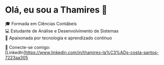 # Olá, eu sou a Thamires 👋  

🎓 Formada em Ciências Contábeis  
💻 Estudante de Análise e Desenvolvimento de Sistemas  
🚀 Apaixonada por tecnologia e aprendizado contínuo  

🔗 Conecte-se comigo:  
[LinkedIn]https://www.linkedin.com/in/thamires-la%C3%ADs-costa-santos-7223aa305
